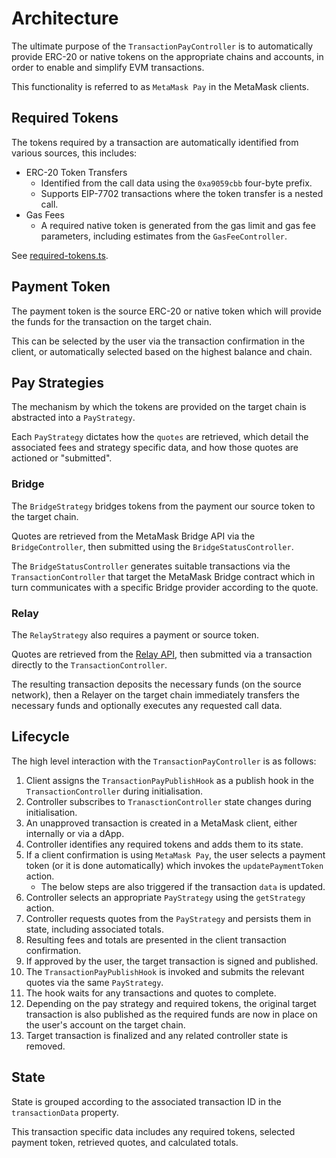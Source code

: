 # Architecture

The ultimate purpose of the `TransactionPayController` is to automatically provide ERC-20 or native tokens on the appropriate chains and accounts, in order to enable and simplify EVM transactions.

This functionality is referred to as `MetaMask Pay` in the MetaMask clients.

## Required Tokens

The tokens required by a transaction are automatically identified from various sources, this includes:

- ERC-20 Token Transfers
  - Identified from the call data using the `0xa9059cbb` four-byte prefix.
  - Supports EIP-7702 transactions where the token transfer is a nested call.
- Gas Fees
  - A required native token is generated from the gas limit and gas fee parameters, including estimates from the `GasFeeController`.

See [required-tokens.ts](/packages/transaction-pay-controller/src/utils/required-tokens.ts).

## Payment Token

The payment token is the source ERC-20 or native token which will provide the funds for the transaction on the target chain.

This can be selected by the user via the transaction confirmation in the client, or automatically selected based on the highest balance and chain.

## Pay Strategies

The mechanism by which the tokens are provided on the target chain is abstracted into a `PayStrategy`.

Each `PayStrategy` dictates how the `quotes` are retrieved, which detail the associated fees and strategy specific data, and how those quotes are actioned or "submitted".

### Bridge

The `BridgeStrategy` bridges tokens from the payment our source token to the target chain.

Quotes are retrieved from the MetaMask Bridge API via the `BridgeController`, then submitted using the `BridgeStatusController`.

The `BridgeStatusController` generates suitable transactions via the `TransactionController` that target the MetaMask Bridge contract which in turn communicates with a specific Bridge provider according to the quote.

### Relay

The `RelayStrategy` also requires a payment or source token.

Quotes are retrieved from the [Relay API](https://docs.relay.link/what-is-relay), then submitted via a transaction directly to the `TransactionController`.

The resulting transaction deposits the necessary funds (on the source network), then a Relayer on the target chain immediately transfers the necessary funds and optionally executes any requested call data.

## Lifecycle

The high level interaction with the `TransactionPayController` is as follows:

1. Client assigns the `TransactionPayPublishHook` as a publish hook in the `TransactionController` during initialisation.
2. Controller subscribes to `TranasctionController` state changes during initialisation.
3. An unapproved transaction is created in a MetaMask client, either internally or via a dApp.
4. Controller identifies any required tokens and adds them to its state.
5. If a client confirmation is using `MetaMask Pay`, the user selects a payment token (or it is done automatically) which invokes the `updatePaymentToken` action.
   - The below steps are also triggered if the transaction `data` is updated.
6. Controller selects an appropriate `PayStrategy` using the `getStrategy` action.
7. Controller requests quotes from the `PayStrategy` and persists them in state, including associated totals.
8. Resulting fees and totals are presented in the client transaction confirmation.
9. If approved by the user, the target transaction is signed and published.
10. The `TransactionPayPublishHook` is invoked and submits the relevant quotes via the same `PayStrategy`.
11. The hook waits for any transactions and quotes to complete.
12. Depending on the pay strategy and required tokens, the original target transaction is also published as the required funds are now in place on the user's account on the target chain.
13. Target transaction is finalized and any related controller state is removed.

## State

State is grouped according to the associated transaction ID in the `transactionData` property.

This transaction specific data includes any required tokens, selected payment token, retrieved quotes, and calculated totals.
